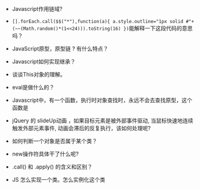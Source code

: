 * Javascript作用链域?   

* `[].forEach.call($$("*"),function(a){ a.style.outline="1px solid #"+(~~(Math.random()*(1<<24))).toString(16) })`能解释一下这段代码的意思吗？  

* JavaScript原型，原型链 ? 有什么特点？  

* Javascript如何实现继承？  

* 谈谈This对象的理解。  

* eval是做什么的？  

* Javascript中，有一个函数，执行时对象查找时，永远不会去查找原型，这个函数是  

* jQuery 的 slideUp动画 ，如果目标元素是被外部事件驱动, 当鼠标快速地连续触发外部元素事件, 动画会滞后的反复执行，该如何处理呢?  

* 如何判断一个对象是否属于某个类？  

* new操作符具体干了什么呢?  

* .call() 和 .apply() 的含义和区别？  

* JS 怎么实现一个类。怎么实例化这个类  

